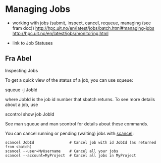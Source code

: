 # Managing Jobs
- working with jobs (submit, inspect, cancel, requeue, managing (see
  fram doc))
  http://hpc.uit.no/en/latest/jobs/batch.html#managing-jobs
  http://hpc.uit.no/en/latest/jobs/monitoring.html

- link to Job Statuses

## Fra Abel
Inspecting Jobs

To get a quick view of the status of a job, you can use squeue:

squeue -j JobId

where JobId is the job id number that sbatch returns.  To see more details about a job, use

scontrol show job JobId

See man squeue and man scontrol for details about these commands.

You can cancel running or pending (waiting) jobs with [scancel](https://slurm.schedmd.com/scancel.html):

    scancel JobId                # Cancel job with id JobId (as returned from sbatch)
    scancel --user=MyUsername    # Cancel all your jobs
    scancel --account=MyProject  # Cancel all jobs in MyProject
